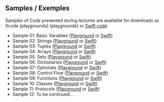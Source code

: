 ## Samples / Exemples
Samples of Code presented during lectures are available for downloads as Xcode [playgrounds] (playgrounds) or [Swift code](swift)


* Sample 01: Basic Variables ([Playground](playground/01-basic-variables.playground) or [Swift](swift/01-basic-variables.swift))
* Sample 02: Strings ([Playground](playground/02-strings.playground) or [Swift](swift/02-strings.swift))
* Sample 03: Tuples ([Playground](playground/03-tuples.playground) or [Swift](swift/03-tuples.swift))
* Sample 04: Arrays ([Playground](playground/04-arrays.playground) or [Swift](swift/04-arrays.swift))
* Sample 05: Sets ([Playground](playground/05-sets.playground) or [Swift](swift/05-sets.swift))
* Sample 06: Dictionaries ([Playground](playground/06-dictionaries.playground) or [Swift](swift/06-dictionaries.swift))
* Sample 07: Optionals ([Playground](playground/07-optional.playground) or [Swift](swift/07-optional.swift))
* Sample 08: Control Flow ([Playground](playground/08-control-flow.playground) or [Swift](swift/08-control-flow.swift))
* Sample 09: Functions ([Playground](playground/09-functions.playground) or [Swift](swift/09-functions.swift))
* Sample 10: Classes ([Playground](playground/10-classes.playground) or [Swift](swift/10-classes.swift))
* Sample 11: Protocols ([Playground](playground/11-protocols.playground) or [Swift](swift/11-protocols.swift))
* Sample 12: To be continued...

